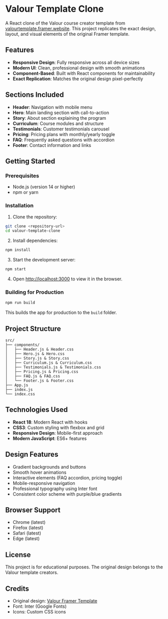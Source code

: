 # Valour Template Clone

A React clone of the Valour course creator template from [valourtemplate.framer.website](https://valourtemplate.framer.website). This project replicates the exact design, layout, and visual elements of the original Framer template.

## Features

- **Responsive Design**: Fully responsive across all device sizes
- **Modern UI**: Clean, professional design with smooth animations
- **Component-Based**: Built with React components for maintainability
- **Exact Replication**: Matches the original design pixel-perfectly

## Sections Included

- **Header**: Navigation with mobile menu
- **Hero**: Main landing section with call-to-action
- **Story**: About section explaining the program
- **Curriculum**: Course modules and structure
- **Testimonials**: Customer testimonials carousel
- **Pricing**: Pricing plans with monthly/yearly toggle
- **FAQ**: Frequently asked questions with accordion
- **Footer**: Contact information and links

## Getting Started

### Prerequisites

- Node.js (version 14 or higher)
- npm or yarn

### Installation

1. Clone the repository:
```bash
git clone <repository-url>
cd valour-template-clone
```

2. Install dependencies:
```bash
npm install
```

3. Start the development server:
```bash
npm start
```

4. Open [http://localhost:3000](http://localhost:3000) to view it in the browser.

### Building for Production

```bash
npm run build
```

This builds the app for production to the `build` folder.

## Project Structure

```
src/
├── components/
│   ├── Header.js & Header.css
│   ├── Hero.js & Hero.css
│   ├── Story.js & Story.css
│   ├── Curriculum.js & Curriculum.css
│   ├── Testimonials.js & Testimonials.css
│   ├── Pricing.js & Pricing.css
│   ├── FAQ.js & FAQ.css
│   └── Footer.js & Footer.css
├── App.js
├── index.js
└── index.css
```

## Technologies Used

- **React 18**: Modern React with hooks
- **CSS3**: Custom styling with flexbox and grid
- **Responsive Design**: Mobile-first approach
- **Modern JavaScript**: ES6+ features

## Design Features

- Gradient backgrounds and buttons
- Smooth hover animations
- Interactive elements (FAQ accordion, pricing toggle)
- Mobile-responsive navigation
- Professional typography using Inter font
- Consistent color scheme with purple/blue gradients

## Browser Support

- Chrome (latest)
- Firefox (latest)
- Safari (latest)
- Edge (latest)

## License

This project is for educational purposes. The original design belongs to the Valour template creators.

## Credits

- Original design: [Valour Framer Template](https://valourtemplate.framer.website)
- Font: Inter (Google Fonts)
- Icons: Custom CSS icons